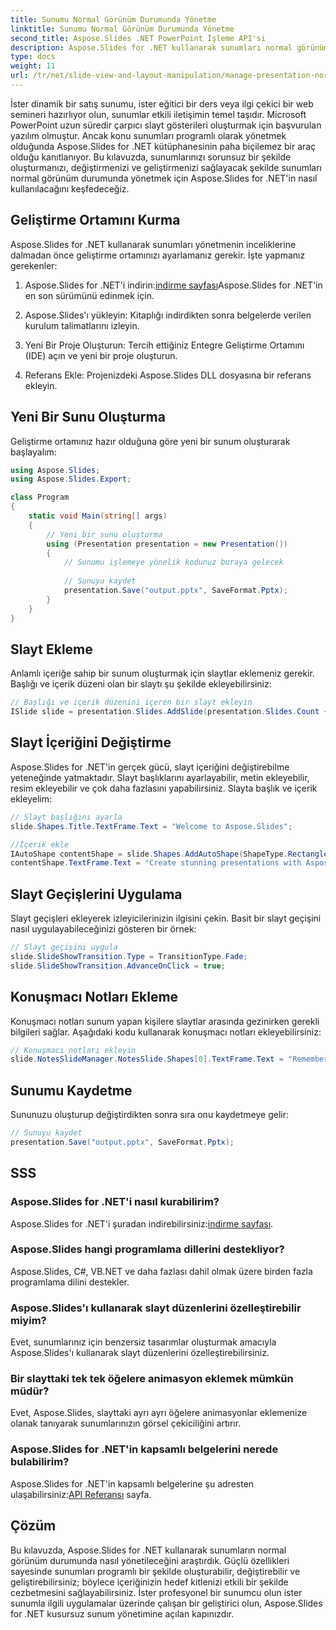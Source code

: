 ```yaml
---
title: Sunumu Normal Görünüm Durumunda Yönetme
linktitle: Sunumu Normal Görünüm Durumunda Yönetme
second_title: Aspose.Slides .NET PowerPoint İşleme API'si
description: Aspose.Slides for .NET kullanarak sunumları normal görünüm durumunda nasıl yöneteceğinizi öğrenin. Adım adım rehberlik ve eksiksiz kaynak koduyla sunumları programlı bir şekilde oluşturun, değiştirin ve geliştirin.
type: docs
weight: 11
url: /tr/net/slide-view-and-layout-manipulation/manage-presentation-normal-view-state/
---
```


İster dinamik bir satış sunumu, ister eğitici bir ders veya ilgi çekici bir web semineri hazırlıyor olun, sunumlar etkili iletişimin temel taşıdır. Microsoft PowerPoint uzun süredir çarpıcı slayt gösterileri oluşturmak için başvurulan yazılım olmuştur. Ancak konu sunumları programlı olarak yönetmek olduğunda Aspose.Slides for .NET kütüphanesinin paha biçilemez bir araç olduğu kanıtlanıyor. Bu kılavuzda, sunumlarınızı sorunsuz bir şekilde oluşturmanızı, değiştirmenizi ve geliştirmenizi sağlayacak şekilde sunumları normal görünüm durumunda yönetmek için Aspose.Slides for .NET'in nasıl kullanılacağını keşfedeceğiz.

   
## Geliştirme Ortamını Kurma

Aspose.Slides for .NET kullanarak sunumları yönetmenin inceliklerine dalmadan önce geliştirme ortamınızı ayarlamanız gerekir. İşte yapmanız gerekenler:

1.  Aspose.Slides for .NET'i indirin:[indirme sayfası](https://releases.aspose.com/slides/net/)Aspose.Slides for .NET'in en son sürümünü edinmek için.

2. Aspose.Slides'ı yükleyin: Kitaplığı indirdikten sonra belgelerde verilen kurulum talimatlarını izleyin.

3. Yeni Bir Proje Oluşturun: Tercih ettiğiniz Entegre Geliştirme Ortamını (IDE) açın ve yeni bir proje oluşturun.

4. Referans Ekle: Projenizdeki Aspose.Slides DLL dosyasına bir referans ekleyin.

## Yeni Bir Sunu Oluşturma

Geliştirme ortamınız hazır olduğuna göre yeni bir sunum oluşturarak başlayalım:

```csharp
using Aspose.Slides;
using Aspose.Slides.Export;

class Program
{
    static void Main(string[] args)
    {
        // Yeni bir sunu oluşturma
        using (Presentation presentation = new Presentation())
        {
            // Sunumu işlemeye yönelik kodunuz buraya gelecek
            
            // Sunuyu kaydet
            presentation.Save("output.pptx", SaveFormat.Pptx);
        }
    }
}
```

## Slayt Ekleme

Anlamlı içeriğe sahip bir sunum oluşturmak için slaytlar eklemeniz gerekir. Başlığı ve içerik düzeni olan bir slaytı şu şekilde ekleyebilirsiniz:

```csharp
// Başlığı ve içerik düzenini içeren bir slayt ekleyin
ISlide slide = presentation.Slides.AddSlide(presentation.Slides.Count + 1, presentation.SlideMaster.CustomLayouts[LayoutType.TitleAndObject]);
```

## Slayt İçeriğini Değiştirme

Aspose.Slides for .NET'in gerçek gücü, slayt içeriğini değiştirebilme yeteneğinde yatmaktadır. Slayt başlıklarını ayarlayabilir, metin ekleyebilir, resim ekleyebilir ve çok daha fazlasını yapabilirsiniz. Slayta başlık ve içerik ekleyelim:

```csharp
// Slayt başlığını ayarla
slide.Shapes.Title.TextFrame.Text = "Welcome to Aspose.Slides";

//İçerik ekle
IAutoShape contentShape = slide.Shapes.AddAutoShape(ShapeType.Rectangle, 50, 100, 600, 300);
contentShape.TextFrame.Text = "Create stunning presentations with Aspose.Slides!";
```

## Slayt Geçişlerini Uygulama

Slayt geçişleri ekleyerek izleyicilerinizin ilgisini çekin. Basit bir slayt geçişini nasıl uygulayabileceğinizi gösteren bir örnek:

```csharp
// Slayt geçişini uygula
slide.SlideShowTransition.Type = TransitionType.Fade;
slide.SlideShowTransition.AdvanceOnClick = true;
```

## Konuşmacı Notları Ekleme

Konuşmacı notları sunum yapan kişilere slaytlar arasında gezinirken gerekli bilgileri sağlar. Aşağıdaki kodu kullanarak konuşmacı notları ekleyebilirsiniz:

```csharp
// Konuşmacı notları ekleyin
slide.NotesSlideManager.NotesSlide.Shapes[0].TextFrame.Text = "Remember to explain the benefits of Aspose.Slides!";
```

## Sunumu Kaydetme

Sununuzu oluşturup değiştirdikten sonra sıra onu kaydetmeye gelir:

```csharp
// Sunuyu kaydet
presentation.Save("output.pptx", SaveFormat.Pptx);
```

## SSS

### Aspose.Slides for .NET'i nasıl kurabilirim?

 Aspose.Slides for .NET'i şuradan indirebilirsiniz:[indirme sayfası](https://releases.aspose.com/slides/net/).

### Aspose.Slides hangi programlama dillerini destekliyor?

Aspose.Slides, C#, VB.NET ve daha fazlası dahil olmak üzere birden fazla programlama dilini destekler.

### Aspose.Slides'ı kullanarak slayt düzenlerini özelleştirebilir miyim?

Evet, sunumlarınız için benzersiz tasarımlar oluşturmak amacıyla Aspose.Slides'ı kullanarak slayt düzenlerini özelleştirebilirsiniz.

### Bir slayttaki tek tek öğelere animasyon eklemek mümkün müdür?

Evet, Aspose.Slides, slayttaki ayrı ayrı öğelere animasyonlar eklemenize olanak tanıyarak sunumlarınızın görsel çekiciliğini artırır.

### Aspose.Slides for .NET'in kapsamlı belgelerini nerede bulabilirim?

Aspose.Slides for .NET'in kapsamlı belgelerine şu adresten ulaşabilirsiniz:[API Referansı](https://reference.aspose.com/slides/net/) sayfa.

## Çözüm
Bu kılavuzda, Aspose.Slides for .NET kullanarak sunumların normal görünüm durumunda nasıl yönetileceğini araştırdık. Güçlü özellikleri sayesinde sunumları programlı bir şekilde oluşturabilir, değiştirebilir ve geliştirebilirsiniz; böylece içeriğinizin hedef kitlenizi etkili bir şekilde cezbetmesini sağlayabilirsiniz. İster profesyonel bir sunumcu olun ister sunumla ilgili uygulamalar üzerinde çalışan bir geliştirici olun, Aspose.Slides for .NET kusursuz sunum yönetimine açılan kapınızdır.